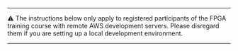 
***

:warning: The instructions below only apply to registered participants of the FPGA training course with remote AWS development servers. Please disregard them if you are setting up a local development environment.

***

## 